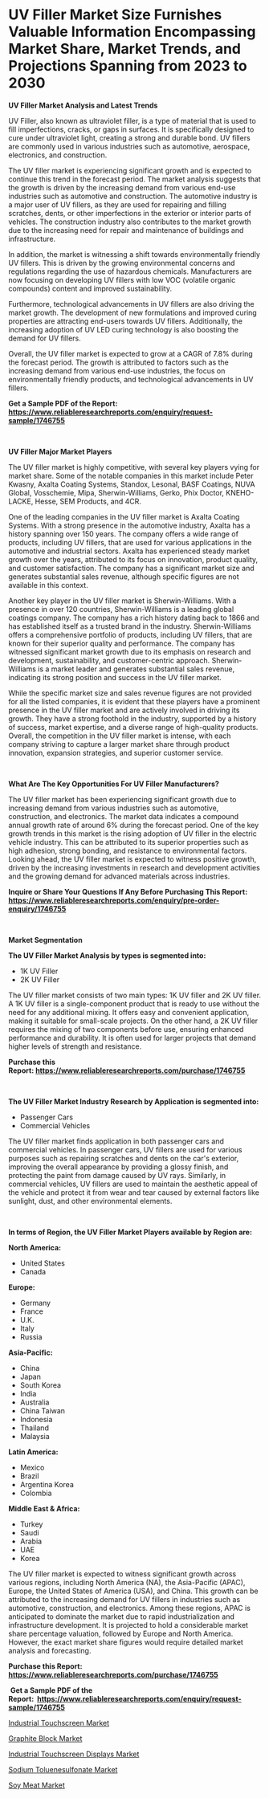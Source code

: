 <p><h1>UV Filler Market Size Furnishes Valuable Information Encompassing Market Share, Market Trends, and Projections Spanning from 2023 to 2030</h1></p><p><strong>UV Filler Market Analysis and Latest Trends</strong></p>
<p><p>UV Filler, also known as ultraviolet filler, is a type of material that is used to fill imperfections, cracks, or gaps in surfaces. It is specifically designed to cure under ultraviolet light, creating a strong and durable bond. UV fillers are commonly used in various industries such as automotive, aerospace, electronics, and construction.</p><p>The UV filler market is experiencing significant growth and is expected to continue this trend in the forecast period. The market analysis suggests that the growth is driven by the increasing demand from various end-use industries such as automotive and construction. The automotive industry is a major user of UV fillers, as they are used for repairing and filling scratches, dents, or other imperfections in the exterior or interior parts of vehicles. The construction industry also contributes to the market growth due to the increasing need for repair and maintenance of buildings and infrastructure.</p><p>In addition, the market is witnessing a shift towards environmentally friendly UV fillers. This is driven by the growing environmental concerns and regulations regarding the use of hazardous chemicals. Manufacturers are now focusing on developing UV fillers with low VOC (volatile organic compounds) content and improved sustainability.</p><p>Furthermore, technological advancements in UV fillers are also driving the market growth. The development of new formulations and improved curing properties are attracting end-users towards UV fillers. Additionally, the increasing adoption of UV LED curing technology is also boosting the demand for UV fillers.</p><p>Overall, the UV filler market is expected to grow at a CAGR of 7.8% during the forecast period. The growth is attributed to factors such as the increasing demand from various end-use industries, the focus on environmentally friendly products, and technological advancements in UV fillers.</p></p>
<p><strong>Get a Sample PDF of the Report:&nbsp; <a href="https://www.reliableresearchreports.com/enquiry/request-sample/1746755">https://www.reliableresearchreports.com/enquiry/request-sample/1746755</a></strong></p>
<p>&nbsp;</p>
<p><strong>UV Filler Major Market Players</strong></p>
<p><p>The UV filler market is highly competitive, with several key players vying for market share. Some of the notable companies in this market include Peter Kwasny, Axalta Coating Systems, Standox, Lesonal, BASF Coatings, NUVA Global, Vosschemie, Mipa, Sherwin-Williams, Gerko, Phix Doctor, KNEHO-LACKE, Hesse, SEM Products, and 4CR.</p><p>One of the leading companies in the UV filler market is Axalta Coating Systems. With a strong presence in the automotive industry, Axalta has a history spanning over 150 years. The company offers a wide range of products, including UV fillers, that are used for various applications in the automotive and industrial sectors. Axalta has experienced steady market growth over the years, attributed to its focus on innovation, product quality, and customer satisfaction. The company has a significant market size and generates substantial sales revenue, although specific figures are not available in this context.</p><p>Another key player in the UV filler market is Sherwin-Williams. With a presence in over 120 countries, Sherwin-Williams is a leading global coatings company. The company has a rich history dating back to 1866 and has established itself as a trusted brand in the industry. Sherwin-Williams offers a comprehensive portfolio of products, including UV fillers, that are known for their superior quality and performance. The company has witnessed significant market growth due to its emphasis on research and development, sustainability, and customer-centric approach. Sherwin-Williams is a market leader and generates substantial sales revenue, indicating its strong position and success in the UV filler market.</p><p>While the specific market size and sales revenue figures are not provided for all the listed companies, it is evident that these players have a prominent presence in the UV filler market and are actively involved in driving its growth. They have a strong foothold in the industry, supported by a history of success, market expertise, and a diverse range of high-quality products. Overall, the competition in the UV filler market is intense, with each company striving to capture a larger market share through product innovation, expansion strategies, and superior customer service.</p></p>
<p>&nbsp;</p>
<p><strong>What Are The Key Opportunities For UV Filler Manufacturers?</strong></p>
<p><p>The UV filler market has been experiencing significant growth due to increasing demand from various industries such as automotive, construction, and electronics. The market data indicates a compound annual growth rate of around 6% during the forecast period. One of the key growth trends in this market is the rising adoption of UV filler in the electric vehicle industry. This can be attributed to its superior properties such as high adhesion, strong bonding, and resistance to environmental factors. Looking ahead, the UV filler market is expected to witness positive growth, driven by the increasing investments in research and development activities and the growing demand for advanced materials across industries.</p></p>
<p><strong>Inquire or Share Your Questions If Any Before Purchasing This Report: <a href="https://www.reliableresearchreports.com/enquiry/pre-order-enquiry/1746755">https://www.reliableresearchreports.com/enquiry/pre-order-enquiry/1746755</a></strong></p>
<p>&nbsp;</p>
<p><strong>Market Segmentation</strong></p>
<p><strong>The UV Filler Market Analysis by types is segmented into:</strong></p>
<p><ul><li>1K UV Filler</li><li>2K UV Filler</li></ul></p>
<p><p>The UV filler market consists of two main types: 1K UV filler and 2K UV filler. A 1K UV filler is a single-component product that is ready to use without the need for any additional mixing. It offers easy and convenient application, making it suitable for small-scale projects. On the other hand, a 2K UV filler requires the mixing of two components before use, ensuring enhanced performance and durability. It is often used for larger projects that demand higher levels of strength and resistance.</p></p>
<p><strong>Purchase this Report:&nbsp;<a href="https://www.reliableresearchreports.com/purchase/1746755">https://www.reliableresearchreports.com/purchase/1746755</a></strong></p>
<p>&nbsp;</p>
<p><strong>The UV Filler Market Industry Research by Application is segmented into:</strong></p>
<p><ul><li>Passenger Cars</li><li>Commercial Vehicles</li></ul></p>
<p><p>The UV filler market finds application in both passenger cars and commercial vehicles. In passenger cars, UV fillers are used for various purposes such as repairing scratches and dents on the car's exterior, improving the overall appearance by providing a glossy finish, and protecting the paint from damage caused by UV rays. Similarly, in commercial vehicles, UV fillers are used to maintain the aesthetic appeal of the vehicle and protect it from wear and tear caused by external factors like sunlight, dust, and other environmental elements.</p></p>
<p>&nbsp;</p>
<p><strong>In terms of Region, the UV Filler Market Players available by Region are:</strong></p>
<p>
    <p> <strong> North America: </strong>
        <ul>
            <li>United States</li>
            <li>Canada</li>
        </ul>
        </p> 
    <p> <strong> Europe: </strong>
        <ul>
            <li>Germany</li>
            <li>France</li>
            <li>U.K.</li>
            <li>Italy</li>
            <li>Russia</li>
        </ul>
        </p> 
    <p> <strong> Asia-Pacific: </strong>
        <ul>
            <li>China</li>
            <li>Japan</li>
            <li>South Korea</li>
            <li>India</li>
            <li>Australia</li>
            <li>China Taiwan</li>
            <li>Indonesia</li>
            <li>Thailand</li>
            <li>Malaysia</li>
        </ul>
        </p> 
    <p> <strong> Latin America: </strong>
        <ul>
            <li>Mexico</li>
            <li>Brazil</li>
            <li>Argentina Korea</li>
            <li>Colombia</li>
        </ul>
        </p> 
    <p> <strong> Middle East & Africa: </strong>
        <ul>
            <li>Turkey</li>
            <li>Saudi</li>
            <li>Arabia</li>
            <li>UAE</li>
            <li>Korea</li>
        </ul>
    </p>
    </p>
<p><p>The UV filler market is expected to witness significant growth across various regions, including North America (NA), the Asia-Pacific (APAC), Europe, the United States of America (USA), and China. This growth can be attributed to the increasing demand for UV fillers in industries such as automotive, construction, and electronics. Among these regions, APAC is anticipated to dominate the market due to rapid industrialization and infrastructure development. It is projected to hold a considerable market share percentage valuation, followed by Europe and North America. However, the exact market share figures would require detailed market analysis and forecasting.</p></p>
<p><strong>Purchase this Report: <a href="https://www.reliableresearchreports.com/purchase/1746755">https://www.reliableresearchreports.com/purchase/1746755</a></strong></p>
<p>&nbsp;<strong>Get a Sample PDF of the Report:&nbsp;&nbsp;<a href="https://www.reliableresearchreports.com/enquiry/request-sample/1746755">https://www.reliableresearchreports.com/enquiry/request-sample/1746755</a></strong></p>
<p><strong></strong></p>
<p><p><a href="https://medium.com/@jenniebrown07/analyzing-industrial-touchscreen-market-global-industry-perspective-and-forecast-2023-to-2030-6562f7ebad77">Industrial Touchscreen Market</a></p><p><a href="https://github.com/mabutironaldo/Market-Research-Report-List-1/blob/main/graphite-block-market.md">Graphite Block Market</a></p><p><a href="https://medium.com/@albertakoss2023/industrial-touchscreen-displays-market-exploring-market-share-market-trends-and-future-growth-0fd473ee20ef">Industrial Touchscreen Displays Market</a></p><p><a href="https://github.com/castoriffic/Market-Research-Report-List-1/blob/main/sodium-toluenesulfonate-market.md">Sodium Toluenesulfonate Market</a></p><p><a href="https://medium.com/@stephenarmstrong52/soy-meat-market-exploring-market-share-market-trends-and-future-growth-5ab161adec40">Soy Meat Market</a></p></p>